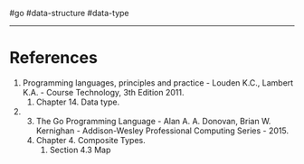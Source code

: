 #go #data-structure #data-type 

---
# References
1. Programming languages, principles and practice - Louden K.C., Lambert K.A. - Course Technology, 3th Edition 2011.
	1. Chapter 14. Data type.
2. 3. The Go Programming Language - Alan A. A. Donovan, Brian W. Kernighan - Addison-Wesley Professional Computing Series - 2015.
	1. Chapter 4. Composite Types.
		1. Section 4.3 Map